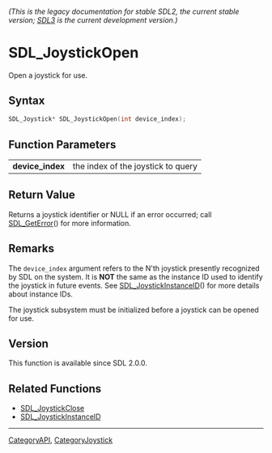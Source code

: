 ###### (This is the legacy documentation for stable SDL2, the current stable version; [SDL3](https://wiki.libsdl.org/SDL3/) is the current development version.)
# SDL_JoystickOpen

Open a joystick for use.

## Syntax

```c
SDL_Joystick* SDL_JoystickOpen(int device_index);

```

## Function Parameters

|                      |                                    |
| -------------------- | ---------------------------------- |
| **device_index**     | the index of the joystick to query |

## Return Value

Returns a joystick identifier or NULL if an error occurred; call
[SDL_GetError](SDL_GetError)() for more information.

## Remarks

The `device_index` argument refers to the N'th joystick presently
recognized by SDL on the system. It is **NOT** the same as the instance ID
used to identify the joystick in future events. See
[SDL_JoystickInstanceID](SDL_JoystickInstanceID)() for more details about
instance IDs.

The joystick subsystem must be initialized before a joystick can be opened
for use.

## Version

This function is available since SDL 2.0.0.

## Related Functions

* [SDL_JoystickClose](SDL_JoystickClose)
* [SDL_JoystickInstanceID](SDL_JoystickInstanceID)

----
[CategoryAPI](CategoryAPI), [CategoryJoystick](CategoryJoystick)



